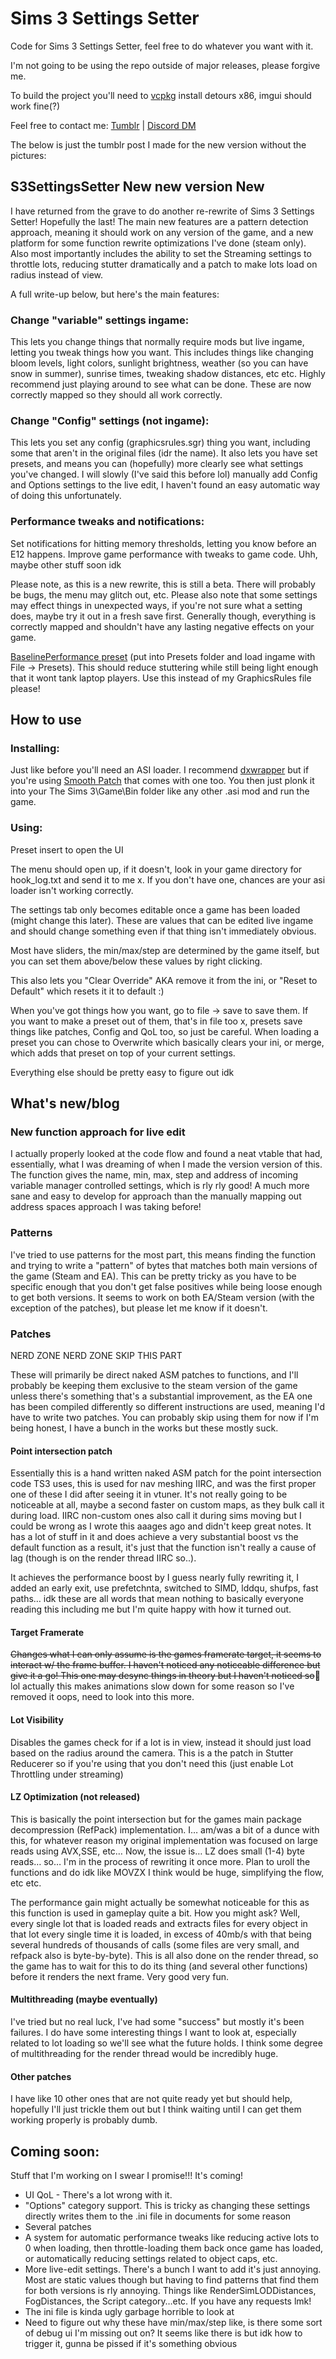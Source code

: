 # Sims 3 Settings Setter

Code for Sims 3 Settings Setter, feel free to do whatever you want with it.

I'm not going to be using the repo outside of major releases, please forgive me.

To build the project you'll need to [vcpkg](https://github.com/microsoft/vcpkg) install detours x86, imgui should work fine(?)

Feel free to contact me: [Tumblr](https://sims3fiend.tumblr.com/) | [Discord DM](https://discord.gg/akgJACJZ)

The below is just the tumblr post I made for the new version without the pictures:

## S3SettingsSetter New new version New

I have returned from the grave to do another re-rewrite of Sims 3 Settings Setter! Hopefully the last!
The main new features are a pattern detection approach, meaning it should work on any version of the game, and a new platform for some function rewrite optimizations I've done (steam only). Also most importantly includes the ability to set the Streaming settings to throttle lots, reducing stutter dramatically and a patch to make lots load on radius instead of view.

A full write-up below, but here's the main features:

### Change "variable" settings ingame:
This lets you change things that normally require mods but live ingame, letting you tweak things how you want. This includes things like changing bloom levels, light colors, sunlight brightness, weather (so you can have snow in summer), sunrise times, tweaking shadow distances, etc etc. Highly recommend just playing around to see what can be done. These are now correctly mapped so they should all work correctly.

### Change "Config" settings (not ingame):
This lets you set any config (graphicsrules.sgr) thing you want, including some that aren't in the original files (idr the name). It also lets you have set presets, and means you can (hopefully) more clearly see what settings you've changed. I will slowly (I've said this before lol) manually add Config and Options settings to the live edit, I haven't found an easy automatic way of doing this unfortunately.

### Performance tweaks and notifications:
Set notifications for hitting memory thresholds, letting you know before an E12 happens. Improve game performance with tweaks to game code. Uhh, maybe other stuff soon idk

Please note, as this is a new rewrite, this is still a beta. There will probably be bugs, the menu may glitch out, etc. Please also note that some settings may effect things in unexpected ways, if you're not sure what a setting does, maybe try it out in a fresh save first. Generally though, everything is correctly mapped and shouldn't have any lasting negative effects on your game.

[BaselinePerformance preset](https://simfileshare.net/download/5333998/) (put into Presets folder and load ingame with File -> Presets). This should reduce stuttering while still being light enough that it wont tank laptop players. Use this instead of my GraphicsRules file please!


## How to use

### Installing:

Just like before you'll need an ASI loader. I recommend [dxwrapper](https://github.com/elishacloud/dxwrapper) but if you're using [Smooth Patch](https://modthesims.info/d/658759/smooth-patch-2-1.html) that comes with one too. You then just plonk it into your The Sims 3\Game\Bin folder like any other .asi mod and run the game.

### Using:

Preset insert to open the UI

The menu should open up, if it doesn't, look in your game directory for hook_log.txt and send it to me x. If you don't have one, chances are your asi loader isn't working correctly.

The settings tab only becomes editable once a game has been loaded (might change this later). These are values that can be edited live ingame and should change something even if that thing isn't immediately obvious. 

Most have sliders, the min/max/step are determined by the game itself, but you can set them above/below these values by right clicking.

This also lets you "Clear Override" AKA remove it from the ini, or "Reset to Default" which resets it it to default :)

When you've got things how you want, go to file -> save to save them. If you want to make a preset out of them, that's in file too x, presets save things like patches, Config and QoL too, so just be careful. When loading a preset you can chose to Overwrite which basically clears your ini, or merge, which adds that preset on top of your current settings.

Everything else should be pretty easy to figure out idk

## What's new/blog

### New function approach for live edit

I actually properly looked at the code flow and found a neat vtable that had, essentially, what I was dreaming of when I made the version version of this. The function gives the name, min, max, step and address of incoming variable manager controlled settings, which is rly rly good! A much more sane and easy to develop for approach than the manually mapping out address spaces approach I was taking before!

### Patterns

I've tried to use patterns for the most part, this means finding the function and trying to write a "pattern" of bytes that matches both main versions of the game (Steam and EA). This can be pretty tricky as you have to be specific enough that you don't get false positives while being loose enough to get both versions. It seems to work on both EA/Steam version (with the exception of the patches), but please let me know if it doesn't.

### Patches

NERD ZONE NERD ZONE SKIP THIS PART

These will primarily be direct naked ASM patches to functions, and I'll probably be keeping them exclusive to the steam version of the game unless there's something that's a substantial improvement, as the EA one has been compiled differently so different instructions are used, meaning I'd have to write two patches. You can probably skip using them for now if I'm being honest, I have a bunch in the works but these mostly suck.

#### Point intersection patch

Essentially this is a hand written naked ASM patch for the point intersection code TS3 uses, this is used for nav meshing IIRC, and was the first proper one of these I did after seeing it in vtuner. It's not really going to be noticeable at all, maybe a second faster on custom maps, as they bulk call it during load. IIRC non-custom ones also call it during sims moving but I could be wrong as I wrote this aaages ago and didn't keep great notes. It has a lot of stuff in it and does achieve a very substantial boost vs the default function as a result, it's just that the function isn't really a cause of lag (though is on the render thread IIRC so..).

It achieves the performance boost by I guess nearly fully rewriting it, I added an early exit, use prefetchnta, switched to SIMD, lddqu, shufps, fast paths… idk these are all words that mean nothing to basically everyone reading this including me but I'm quite happy with how it turned out.

#### Target Framerate

~~Changes what I can only assume is the games framerate target, it seems to interact w/ the frame buffer. I haven't noticed any noticeable difference but give it a go! This one may desync things in theory but I haven't noticed so~~🤷 lol actually this makes animations slow down for some reason so I've removed it oops, need to look into this more.

#### Lot Visibility

Disables the games check for if a lot is in view, instead it should just load based on the radius around the camera. This is a the patch in Stutter Reducerer so if you're using that you don't need this (just enable Lot Throttling under streaming)

#### LZ Optimization (not released)

This is basically the point intersection but for the games main package decompression (RefPack) implementation. I… am/was a bit of a dunce with this, for whatever reason my original implementation was focused on large reads using AVX,SSE, etc… Now, the issue is… LZ does small (1-4) byte reads… so… I'm in the process of rewriting it once more. Plan to uroll the functions and do idk like MOVZX I think would be huge, simplifying the flow, etc etc.

The performance gain might actually be somewhat noticeable for this as this function is used in gameplay quite a bit. How you might ask? Well, every single lot that is loaded reads and extracts files for every object in that lot every single time it is loaded, in excess of 40mb/s with that being several hundreds of thousands of calls (some files are very small, and refpack also is byte-by-byte). This is all also done on the render thread, so the game has to wait for this to do its thing (and several other functions) before it renders the next frame. Very good very fun.

#### Multithreading (maybe eventually)

I've tried but no real luck, I've had some "success" but mostly it's been failures. I do have some interesting things I want to look at, especially related to lot loading so we'll see what the future holds. I think some degree of multithreading for the render thread would be incredibly huge.

#### Other patches

I have like 10 other ones that are not quite ready yet but should help, hopefully I'll just trickle them out but I think waiting until I can get them working properly is probably dumb.

## Coming soon:

Stuff that I'm working on I swear I promise!!! It's coming!

- UI QoL - There's a lot wrong with it.
- "Options" category support. This is tricky as changing these settings directly writes them to the .ini file in documents for some reason
- Several patches
- A system for automatic performance tweaks like reducing active lots to 0 when loading, then throttle-loading them back once game has loaded, or automatically reducing settings related to object caps, etc.
- More live-edit settings. There's a bunch I want to add it's just annoying. Most are static values though but having to find patterns that find them for both versions is rly annoying. Things like RenderSimLODDistances, FogDistances, the Script category…etc. If you have any requests lmk!
- The ini file is kinda ugly garbage horrible to look at
- Need to figure out why these have min/max/step like, is there some sort of debug ui I'm missing out on? It seems like there is but idk how to trigger it, gunna be pissed if it's something obvious